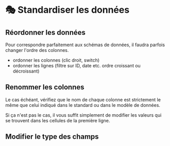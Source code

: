 # 🎭 Standardiser les données

## Réordonner les données

Pour correspondre parfaitement aux schémas de données, il faudra parfois changer l'ordre des colonnes.

* ordonner les colonnes (clic droit, switch)
* ordonner les lignes (filtre sur ID, date etc. ordre croissant ou décroissant)

## Renommer les colonnes

Le cas échéant, vérifiez que le nom de chaque colonne est strictement le même que celui indiqué dans le standard ou dans le modèle de données.

Si ça n'est pas le cas, il vous suffit simplement de modifier les valeurs qui se trouvent dans les cellules de la première ligne.

## Modifier le type des champs
